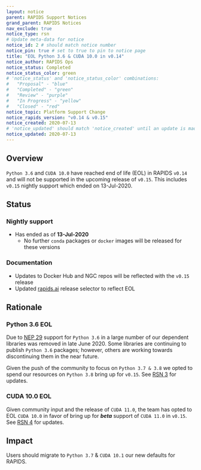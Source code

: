 ```yaml
---
layout: notice
parent: RAPIDS Support Notices
grand_parent: RAPIDS Notices
nav_exclude: true
notice_type: rsn
# Update meta-data for notice
notice_id: 2 # should match notice number
notice_pin: true # set to true to pin to notice page
title: "EOL Python 3.6 & CUDA 10.0 in v0.14"
notice_author: RAPIDS Ops
notice_status: Completed
notice_status_color: green
# 'notice_status' and 'notice_status_color' combinations:
#   "Proposal" - "blue"
#   "Completed" - "green"
#   "Review" - "purple"
#   "In Progress" - "yellow"
#   "Closed" - "red"
notice_topic: Platform Support Change
notice_rapids_version: "v0.14 & v0.15"
notice_created: 2020-07-13
# 'notice_updated' should match 'notice_created' until an update is made
notice_updated: 2020-07-13
---
```


## Overview

`Python 3.6` and `CUDA 10.0` have reached end of life (EOL) in RAPIDS `v0.14`
and will not be supported in the upcoming release of `v0.15`. This includes
`v0.15` nightly support which ended on 13-Jul-2020.

## Status

### Nightly support

- Has ended as of **13-Jul-2020**
  - No further `conda` packages or `docker` images will be released for these
  versions

### Documentation

- Updates to Docker Hub and NGC repos will be reflected with the `v0.15` release
- Updated [rapids.ai](https://rapids.ai/start#rapids-release-selector) release
selector to reflect EOL

## Rationale

### Python 3.6 EOL

Due to [NEP 29](https://numpy.org/neps/nep-0029-deprecation_policy.html) support
for `Python 3.6` in a large number of our dependent libraries was removed in
late June 2020. Some libraries are continuing to publish `Python 3.6` packages;
however, others are working towards discontinuing them in the near future.

Given the push of the community to focus on `Python 3.7 & 3.8` we opted to spend
our resources on `Python 3.8` bring up for `v0.15`. See [RSN 3](/notices/rsn0003)
for updates.

### CUDA 10.0 EOL

Given community input and the release of `CUDA 11.0`, the team has opted to EOL
`CUDA 10.0` in favor of bring up for ***beta*** support of `CUDA 11.0` in
`v0.15`. See [RSN 4](/notices/rsn0004) for updates.

## Impact

Users should migrate to `Python 3.7` & `CUDA 10.1` our new defaults for RAPIDS.
